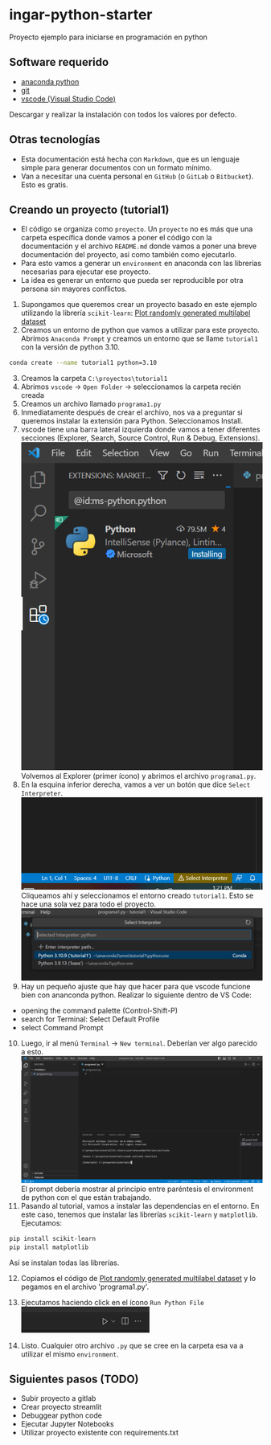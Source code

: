 # ingar-python-starter
Proyecto ejemplo para iniciarse en programación en python

## Software requerido

- [anaconda python](https://anaconda.com/products/distribution)
- [git](https://git-scm.com)
- [vscode (Visual Studio Code)](https://code.visualstudio.com)

Descargar y realizar la instalación con todos los valores por defecto.

## Otras tecnologías

- Esta documentación está hecha con `Markdown`, que es un lenguaje simple para generar documentos con un formato mínimo.
- Van a necesitar una cuenta personal en `GitHub` (o `GitLab` o `Bitbucket`). Esto es gratis.

## Creando un proyecto (tutorial1)

- El código se organiza como `proyecto`. Un `proyecto` no es más que una carpeta específica donde vamos a poner el código con la documentación y el archivo `README.md` donde vamos a poner una breve documentación del proyecto, así como también como ejecutarlo.
- Para esto vamos a generar un `environment` en anaconda con las librerías necesarias para ejecutar ese proyecto.
- La idea es generar un entorno que pueda ser reproducible por otra persona sin mayores conflictos.

1. Supongamos que queremos crear un proyecto basado en este ejemplo utilizando la librería `scikit-learn`: [Plot randomly generated multilabel dataset](
https://scikit-learn.org/stable/auto_examples/datasets/plot_random_multilabel_dataset.html#sphx-glr-auto-examples-datasets-plot-random-multilabel-dataset-py)
2. Creamos un entorno de python que vamos a utilizar para este proyecto. Abrimos `Anaconda Prompt` y creamos un entorno que se llame `tutorial1` con la versión de python 3.10.
```bash
conda create --name tutorial1 python=3.10
```
3. Creamos la carpeta `C:\proyectos\tutorial1`
4. Abrimos `vscode` -> `Open Folder` -> seleccionamos la carpeta recién creada
5. Creamos un archivo llamado `programa1.py`
6. Inmediatamente después de crear el archivo, nos va a preguntar si queremos instalar la extensión para Python. Seleccionamos Install.
7. vscode tiene una barra lateral izquierda donde vamos a tener diferentes secciones (Explorer, Search, Source Control, Run & Debug, Extensions).
![Alt text](images/image1.png)
Volvemos al Explorer (primer ícono) y abrimos el archivo `programa1.py`.
8. En la esquina inferior derecha, vamos a ver un botón que dice `Select Interpreter`.
![Alt text](images/image2.png)
Cliqueamos ahí y seleccionamos el entorno creado `tutorial1`. Esto se hace una sola vez para todo el proyecto.
![Alt text](images/image3.png)
9. Hay un pequeño ajuste que hay que hacer para que vscode funcione bien con ananconda python.
Realizar lo siguiente dentro de VS Code:
- opening the command palette (Control-Shift-P)
- search for Terminal: Select Default Profile
- select Command Prompt
10. Luego, ir al menú `Terminal` -> `New terminal`. Deberían ver algo parecido a esto.
![Alt text](images/image4.png)
El prompt debería mostrar al principio entre paréntesis el environment de python con el que están trabajando.
11. Pasando al tutorial, vamos a instalar las dependencias en el entorno. En este caso, tenemos que instalar las librerías `scikit-learn` y `matplotlib`.
Ejecutamos:
```bash
pip install scikit-learn
pip install matplotlib
```
Así se instalan todas las librerías.

12. Copiamos el código de [Plot randomly generated multilabel dataset](
https://scikit-learn.org/stable/auto_examples/datasets/plot_random_multilabel_dataset.html#sphx-glr-auto-examples-datasets-plot-random-multilabel-dataset-py) y lo pegamos en el archivo 'programa1.py'.

13. Ejecutamos haciendo click en el ícono `Run Python File`
![Alt text](images/image5.png)

14. Listo. Cualquier otro archivo `.py` que se cree en la carpeta esa va a utilizar el mismo `environment`.

## Siguientes pasos (TODO)
- Subir proyecto a gitlab
- Crear proyecto streamlit
- Debuggear python code
- Ejecutar Jupyter Notebooks
- Utilizar proyecto existente con requirements.txt

